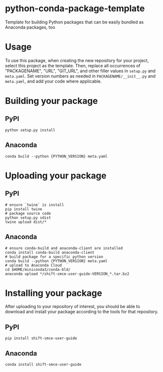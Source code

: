 # python-conda-package-template

Template for building Python packages that can be easily bundled as Anaconda packages, too

# Usage

To use this package, when creating the new repository for your project, select this project as the template.
Then, replace all occurrences of "PACKAGENAME", "URL", "GIT_URL", and other filler values in `setup.py` and `meta.yaml`.
Set version numbers as needed in `PACKAGENAME/__init__.py` and `meta.yaml`, and add your code where applicable.

# Building your package

## PyPI

```shell
python setup.py install
```

## Anaconda

```shell
conda build --python {PYTHON_VERSION} meta.yaml
```

# Uploading your package

## PyPI

```shell
# ensure `twine` is install
pip install twine
# package source code
python setup.py sdist
twine upload dist/*
```

## Anaconda

```shell
# ensure conda-build and anaconda-client are installed
conda install conda-build anaconda-client
# build package for a specific python version
conda build --python {PYTHON_VERSION} meta.yaml
# upload to Anaconda Cloud
cd $HOME/miniconda3/conda-bld/
anaconda upload */shift-smce-user-guide-VERSION_*.tar.bz2
```

# Installing your package

After uploading to your repository of interest, you should be able to download and install your package according to the tools for that repository.

## PyPI

```shell
pip install shift-smce-user-guide
```

## Anaconda

```shell
conda install shift-smce-user-guide
```

